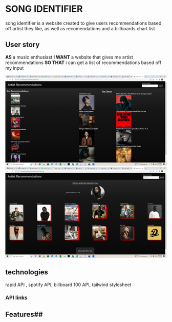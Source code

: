 # SONG IDENTIFIER

song identifier is a website created to give users recommendations based off artist they like, as well as recomendations and a billboards chart list
## User story 
**AS** a music enthusiast
**I WANT** a website that gives me artist recommendations
**SO THAT** i can get a list of recommendations based off my input

![Alt text](assets/images/desktop-homepage.png)
![Alt text](assets/images/desktop-searchpage.png)
## technologies
rapid API , spotify API, billboard 100 API, tailwind stylesheet 
 ### API links ###
## Features##

